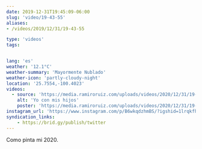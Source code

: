 ```yaml
---
date: 2019-12-31T19:45:09-06:00
slug: 'video/19-43-55'
aliases:
- /videos/2019/12/31/19-43-55

type: 'videos' 
tags:


lang: 'es'
weather: '12.1°C'
weather-summary: 'Mayormente Nublado'
weather-icon: 'partly-cloudy-night'
location: '25.7554,-100.4023'
videos:
  - source: 'https://media.ramiroruiz.com/uploads/videos/2020/12/31/19-43-55/me-with-my-kids.mp4'
    alt: 'Yo con mis hijos'
    poster: 'https://media.ramiroruiz.com/uploads/videos/2020/12/31/19-43-55/poster.jpg'
instagram_url: 'https://www.instagram.com/p/B6wkqdzhmBS/?igshid=1lrqkfhwjq710'
syndication_links:
    - https://brid.gy/publish/twitter
---
```

Como pinta mi 2020. 